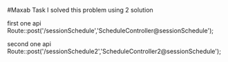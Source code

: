 #Maxab Task
I solved this problem using 2 solution

first one api
Route::post('/sessionSchedule','ScheduleController@sessionSchedule');

second one api
Route::post('/sessionSchedule2','ScheduleController2@sessionSchedule');
